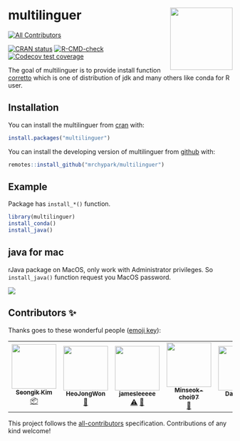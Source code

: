 # multilinguer <img src="man/figures/logo.png" align="right" height=140/>
<!-- ALL-CONTRIBUTORS-BADGE:START - Do not remove or modify this section -->
[![All Contributors](https://img.shields.io/badge/all_contributors-6-orange.svg?style=flat-square)](#contributors-)
<!-- ALL-CONTRIBUTORS-BADGE:END -->

<!-- badges: start -->
[![CRAN
status](https://www.r-pkg.org/badges/version/multilinguer)](https://CRAN.R-project.org/package=multilinguer)
[![R-CMD-check](https://github.com/mrchypark/multilinguer/actions/workflows/R-CMD-check.yaml/badge.svg)](https://github.com/mrchypark/multilinguer/actions/workflows/R-CMD-check.yaml)
[![Codecov test
coverage](https://codecov.io/gh/mrchypark/multilinguer/branch/master/graph/badge.svg)](https://app.codecov.io/gh/mrchypark/multilinguer?branch=master)
<!-- badges: end -->

The goal of multilinguer is to provide install function
[corretto](https://aws.amazon.com/corretto/) which is one of distribution
of jdk and many others like conda for R user.

## Installation

You can install the multilinguer from
[cran](https://CRAN.R-project.org/package=multilinguer) with:

``` r
install.packages("multilinguer")
```

You can install the developing version of multilinguer from
[github](https://github.com/mrchypark/multilinguer) with:

``` r
remotes::install_github("mrchypark/multilinguer")
```

## Example

Package has `install_*()` function.

``` r
library(multilinguer)
install_conda()
install_java()
```

## java for mac

rJava package on MacOS, only work with Administrator privileges. So
`install_java()` function request you MacOS password.

![](https://user-images.githubusercontent.com/6179259/73519641-fbbaa700-4444-11ea-9f52-5c3941040506.png)

## Contributors ✨

Thanks goes to these wonderful people ([emoji key](https://allcontributors.org/docs/en/emoji-key)):

<!-- ALL-CONTRIBUTORS-LIST:START - Do not remove or modify this section -->
<!-- prettier-ignore-start -->
<!-- markdownlint-disable -->
<table>
  <tr>
    <td align="center"><a href="https://blogik.netlify.app/"><img src="https://avatars.githubusercontent.com/u/26772420?v=4?s=100" width="100px;" alt=""/><br /><sub><b>Seongik Kim</b></sub></a><br /><a href="#platform-SeongIkKim" title="Packaging/porting to new platform">📦</a></td>
    <td align="center"><a href="https://github.com/HeoJongWon"><img src="https://avatars.githubusercontent.com/u/37110949?v=4?s=100" width="100px;" alt=""/><br /><sub><b>HeoJongWon</b></sub></a><br /><a href="https://github.com/mrchypark/multilinguer/issues?q=author%3AHeoJongWon" title="Bug reports">🐛</a></td>
    <td align="center"><a href="https://github.com/jamesleeeee"><img src="https://avatars.githubusercontent.com/u/95525262?v=4?s=100" width="100px;" alt=""/><br /><sub><b>jamesleeeee</b></sub></a><br /><a href="https://github.com/mrchypark/multilinguer/commits?author=jamesleeeee" title="Tests">⚠️</a> <a href="https://github.com/mrchypark/multilinguer/issues?q=author%3Ajamesleeeee" title="Bug reports">🐛</a></td>
    <td align="center"><a href="https://github.com/Minseok-choi97"><img src="https://avatars.githubusercontent.com/u/80507582?v=4?s=100" width="100px;" alt=""/><br /><sub><b>Minseok-choi97</b></sub></a><br /><a href="https://github.com/mrchypark/multilinguer/issues?q=author%3AMinseok-choi97" title="Bug reports">🐛</a></td>
    <td align="center"><a href="https://daeun-computer-uneasy.tistory.com/"><img src="https://avatars.githubusercontent.com/u/62705839?v=4?s=100" width="100px;" alt=""/><br /><sub><b>Daeun Lee</b></sub></a><br /><a href="https://github.com/mrchypark/multilinguer/issues?q=author%3Adaeunni" title="Bug reports">🐛</a></td>
    <td align="center"><a href="https://github.com/bongho"><img src="https://avatars.githubusercontent.com/u/30528502?v=4?s=100" width="100px;" alt=""/><br /><sub><b>bono</b></sub></a><br /><a href="https://github.com/mrchypark/multilinguer/commits?author=bongho" title="Tests">⚠️</a></td>
  </tr>
</table>

<!-- markdownlint-restore -->
<!-- prettier-ignore-end -->
<!-- ALL-CONTRIBUTORS-LIST:END -->

This project follows the [all-contributors](https://github.com/all-contributors/all-contributors) specification. Contributions of any kind welcome!

